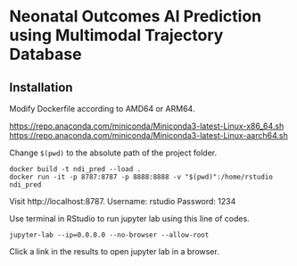 # Neonatal Outcomes AI Prediction using Multimodal Trajectory Database

## Installation

Modify Dockerfile according to AMD64 or ARM64.

https://repo.anaconda.com/miniconda/Miniconda3-latest-Linux-x86_64.sh
https://repo.anaconda.com/miniconda/Miniconda3-latest-Linux-aarch64.sh

Change `$(pwd)` to the absolute path of the project folder.

```{bash}
docker build -t ndi_pred --load .
docker run -it -p 8787:8787 -p 8888:8888 -v "$(pwd)":/home/rstudio ndi_pred
```

Visit http://localhost:8787.
Username: rstudio
Password: 1234

Use terminal in RStudio to run jupyter lab using this line of codes.

```{bash}
jupyter-lab --ip=0.0.0.0 --no-browser --allow-root
```

Click a link in the results to open jupyter lab in a browser.






